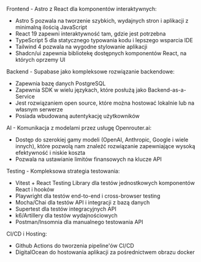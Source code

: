 Frontend - Astro z React dla komponentów interaktywnych:
- Astro 5 pozwala na tworzenie szybkich, wydajnych stron i aplikacji z minimalną ilością JavaScript
- React 19 zapewni interaktywność tam, gdzie jest potrzebna
- TypeScript 5 dla statycznego typowania kodu i lepszego wsparcia IDE
- Tailwind 4 pozwala na wygodne stylowanie aplikacji
- Shadcn/ui zapewnia bibliotekę dostępnych komponentów React, na których oprzemy UI

Backend - Supabase jako kompleksowe rozwiązanie backendowe:
- Zapewnia bazę danych PostgreSQL
- Zapewnia SDK w wielu językach, które posłużą jako Backend-as-a-Service
- Jest rozwiązaniem open source, które można hostować lokalnie lub na własnym serwerze
- Posiada wbudowaną autentykację użytkowników

AI - Komunikacja z modelami przez usługę Openrouter.ai:
- Dostęp do szerokiej gamy modeli (OpenAI, Anthropic, Google i wiele innych), które pozwolą nam znaleźć rozwiązanie zapewniające wysoką efektywność i niskie koszta
- Pozwala na ustawianie limitów finansowych na klucze API

Testing - Kompleksowa strategia testowania:
- Vitest + React Testing Library dla testów jednostkowych komponentów React i hooków
- Playwright dla testów end-to-end i cross-browser testing
- Mocha/Chai dla testów API i integracji z bazą danych
- Supertest dla testów integracyjnych API
- k6/Artillery dla testów wydajnościowych
- Postman/Insomnia dla manualnego testowania API

CI/CD i Hosting:
- Github Actions do tworzenia pipeline'ów CI/CD
- DigitalOcean do hostowania aplikacji za pośrednictwem obrazu docker